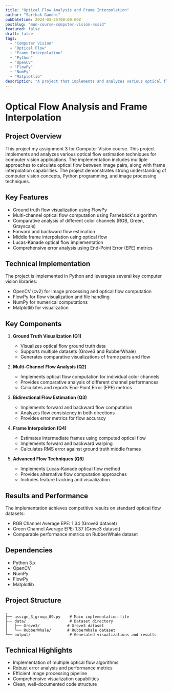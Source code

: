 ```yaml
---
title: "Optical Flow Analysis and Frame Interpolation"
author: "Sarthak Gandhi"
pubDatetime: 2024-03-25T00:00:00Z
postSlug: "mun-course-computer-vision-assi3"
featured: false
draft: false
tags:
  - "Computer Vision"
  - "Optical Flow"
  - "Frame Interpolation"
  - "Python"
  - "OpenCV"
  - "FlowPy"
  - "NumPy"
  - "Matplotlib"
description: "A project that implements and analyzes various optical flow estimation techniques for computer vision applications."
---
```


# Optical Flow Analysis and Frame Interpolation

## Project Overview

This project my assignment 3 for Computer Vision course. This project implements and analyzes various optical flow estimation techniques for computer vision applications. The implementation includes multiple approaches to calculate optical flow between image pairs, along with frame interpolation capabilities. The project demonstrates strong understanding of computer vision concepts, Python programming, and image processing techniques.

## Key Features

- Ground truth flow visualization using FlowPy
- Multi-channel optical flow computation using Farnebäck's algorithm
- Comparative analysis of different color channels (RGB, Green, Grayscale)
- Forward and backward flow estimation
- Middle frame interpolation using optical flow
- Lucas-Kanade optical flow implementation
- Comprehensive error analysis using End-Point Error (EPE) metrics

## Technical Implementation

The project is implemented in Python and leverages several key computer vision libraries:

- OpenCV (cv2) for image processing and optical flow computation
- FlowPy for flow visualization and file handling
- NumPy for numerical computations
- Matplotlib for visualization

## Key Components

1. **Ground Truth Visualization (Q1)**

   - Visualizes optical flow ground truth data
   - Supports multiple datasets (Grove3 and RubberWhale)
   - Generates comparative visualizations of frame pairs and flow

2. **Multi-Channel Flow Analysis (Q2)**

   - Implements optical flow computation for individual color channels
   - Provides comparative analysis of different channel performances
   - Calculates and reports End-Point Error (EPE) metrics

3. **Bidirectional Flow Estimation (Q3)**

   - Implements forward and backward flow computation
   - Analyzes flow consistency in both directions
   - Provides error metrics for flow accuracy

4. **Frame Interpolation (Q4)**

   - Estimates intermediate frames using computed optical flow
   - Implements forward and backward warping
   - Calculates RMS error against ground truth middle frames

5. **Advanced Flow Techniques (Q5)**
   - Implements Lucas-Kanade optical flow method
   - Provides alternative flow computation approaches
   - Includes feature tracking and visualization

## Results and Performance

The implementation achieves competitive results on standard optical flow datasets:

- RGB Channel Average EPE: 1.34 (Grove3 dataset)
- Green Channel Average EPE: 1.37 (Grove3 dataset)
- Comparable performance metrics on RubberWhale dataset

## Dependencies

- Python 3.x
- OpenCV
- NumPy
- FlowPy
- Matplotlib

## Project Structure

```
.
├── assign_3_group_09.py    # Main implementation file
├── data/                   # Dataset directory
│   ├── Grove3/            # Grove3 dataset
│   └── RubberWhale/       # RubberWhale dataset
└── output/                 # Generated visualizations and results
```

## Technical Highlights

- Implementation of multiple optical flow algorithms
- Robust error analysis and performance metrics
- Efficient image processing pipeline
- Comprehensive visualization capabilities
- Clean, well-documented code structure

